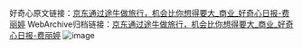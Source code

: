 好奇心原文链接：[京东通过途牛做旅行，机会比你想得要大_商业_好奇心日报-费丽婷](https://www.qdaily.com/articles/9455.html)
WebArchive归档链接：[京东通过途牛做旅行，机会比你想得要大_商业_好奇心日报-费丽婷](http://web.archive.org/web/20190623154245/https://www.qdaily.com/articles/9455.html)
![image](http://ww3.sinaimg.cn/large/007d5XDpgy1g3vfa4rbs6j30u01m2kil)